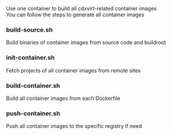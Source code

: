 Use one container to build all cdxvirt-related container images<br/>
You can follow the steps to generate all container images
### build-source.sh
  Build binaries of container images from source code and buildroot
### init-container.sh
  Fetch projects of all container images from remote sites
### build-container.sh
  Build all container images from each Dockerfile
### push-container.sh
  Push all container images to the specific registry if need
